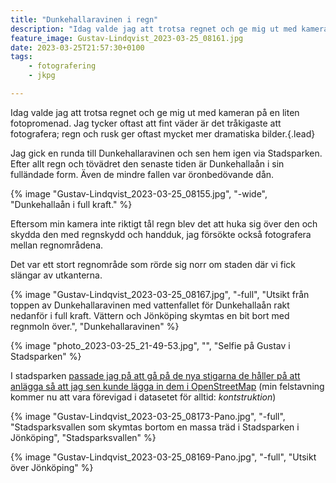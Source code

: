 ```yaml
---
title: "Dunkehallaravinen i regn"
description: "Idag valde jag att trotsa regnet och ge mig ut med kameran på en liten fotopromenad. Jag tycker oftast att fint väder är det tråkigaste att fotografera; regn och rusk ger oftast mycket mer dramatiska bilder"
feature_image: Gustav-Lindqvist_2023-03-25_08161.jpg
date: 2023-03-25T21:57:30+0100
tags:
    - fotografering
    - jkpg

---
```


Idag valde jag att trotsa regnet och ge mig ut med kameran på en liten fotopromenad. Jag tycker oftast att fint väder är det tråkigaste att fotografera; regn och rusk ger oftast mycket mer dramatiska bilder.{.lead}

Jag gick en runda till Dunkehallaravinen och sen hem igen via Stadsparken. Efter allt regn och tövädret den senaste tiden är Dunkehallaån i sin fulländade form. Även de mindre fallen var öronbedövande dån.

{% image "Gustav-Lindqvist_2023-03-25_08155.jpg", "-wide", "Dunkehallaån i full kraft." %}

Eftersom min kamera inte riktigt tål regn blev det att huka sig över den och skydda den med regnskydd och handduk, jag försökte också fotografera mellan regnområdena.

Det var ett stort regnområde som rörde sig norr om staden där vi fick slängar av utkanterna.

{% image "Gustav-Lindqvist_2023-03-25_08167.jpg", "-full", "Utsikt från toppen av Dunkehallaravinen med vattenfallet för Dunkehallaån rakt nedanför i full kraft. Vättern och Jönköping skymtas en bit bort med regnmoln över.", "Dunkehallaravinen" %}

{% image "photo_2023-03-25_21-49-53.jpg", "", "Selfie på Gustav i Stadsparken" %}

I stadsparken [passade jag på att gå på de nya stigarna de håller på att anlägga så att jag sen kunde lägga in dem i OpenStreetMap](https://www.openstreetmap.org/changeset/134107263#map=18/57.78495/14.14255) (min felstavning kommer nu att vara förevigad i datasetet för alltid: *kontstruktion*)

{% image "Gustav-Lindqvist_2023-03-25_08173-Pano.jpg", "-full", "Stadsparksvallen som skymtas bortom en massa träd i Stadsparken i Jönköping", "Stadsparksvallen" %}

{% image "Gustav-Lindqvist_2023-03-25_08169-Pano.jpg", "-full", "Utsikt över Jönköping" %}